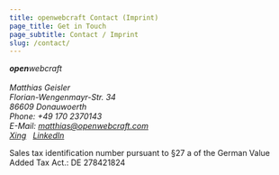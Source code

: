 ```yaml
---
title: openwebcraft Contact (Imprint)
page_title: Get in Touch
page_subtitle: Contact / Imprint
slug: /contact/
---
```


<p></p>

<address class="vcard">
  <div class="org"><strong>open</strong>webcraft</div>
  <br/><span class="fn">Matthias Geisler</span>
  <div class="adr">
    <div class="street-address">Florian-Wengenmayr-Str. 34</div>
    <span class="postal-code">86609</span> <span class="locality">Donauwoerth</span>
  </div>
  <div>Phone: <span class="tel">+49 170 2370143</span></div>
  E-Mail: <a class="email" href="mailto:matthias@openwebcraft.com">matthias@openwebcraft.com</a><br>
  <i class="fa fa-xing-square"></i> <a href="https://www.xing.com/profiles/Matthias_Geisler">Xing</a>&nbsp;&nbsp;<i class="fa fa-linkedin-square"></i> <a href="http://de.linkedin.com/in/matthiasgeisler/">LinkedIn</a>
</address>

<p>Sales tax identification number pursuant to §27 a of the German Value Added Tax Act.: DE 278421824</p>